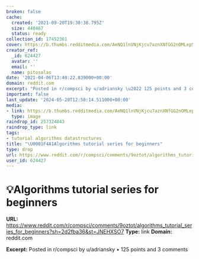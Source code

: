 ```yaml
---
broken: false
cache:
  created: '2021-09-20T19:30:38.795Z'
  size: 440467
  status: ready
collection_id: 17452361
cover: https://b.thumbs.redditmedia.com/AeNQ1lnVNjKjcu7aznXNfGG2nOMLepS4tiVXrVqaREc.jpg
creator_ref:
  _id: 624427
  avatar: ''
  email: ''
  name: pitosalas
date: '2021-04-06T13:40:22.839000+00:00'
domain: reddit.com
excerpt: "Posted in r/compsci by u/adriansky \u2022 125 points and 3 comments"
important: false
last_update: '2024-05-20T12:50:14.511000+00:00'
media:
- link: https://b.thumbs.redditmedia.com/AeNQ1lnVNjKjcu7aznXNfGG2nOMLepS4tiVXrVqaREc.jpg
  type: image
raindrop_id: 257324043
raindrop_type: link
tags:
- tutorial algorithms datastructures
title: "\U0001F4A1Algorithms tutorial series for beginners"
type: drop
url: https://www.reddit.com/r/compsci/comments/9oztot/algorithms_tutorial_series_for_beginners?sh=2d2fba36&st=JNEHXSO7
user_id: 624427
---
```


# 💡Algorithms tutorial series for beginners

**URL:** https://www.reddit.com/r/compsci/comments/9oztot/algorithms_tutorial_series_for_beginners?sh=2d2fba36&st=JNEHXSO7
**Type:** link
**Domain:** reddit.com

**Excerpt:** Posted in r/compsci by u/adriansky • 125 points and 3 comments
